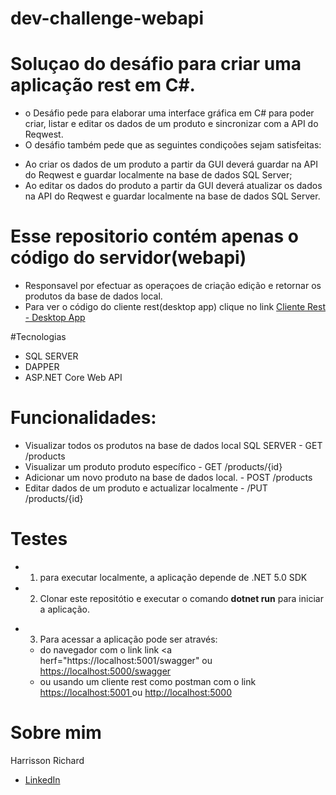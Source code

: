 # dev-challenge-webapi
# Soluçao do desáfio para criar uma aplicação rest em C#.
* o Desáfio pede para elaborar uma interface gráfica em C# para poder criar, listar e editar os dados de um produto e sincronizar com a API do Reqwest.
* O desáfio também pede que as seguintes condiçoões sejam satisfeitas:
- Ao criar os dados de um produto a partir da GUI deverá guardar na API do Reqwest e guardar localmente na base de dados SQL Server;
- Ao editar os dados do produto a partir da GUI deverá atualizar os dados na API do Reqwest e guardar localmente na base de dados SQL Server.

# Esse repositorio contém apenas o código do servidor(webapi)
* Responsavel por efectuar as operaçoes de criação edição e retornar os produtos da base de dados local.
* Para ver o código do cliente rest(desktop app) clique no link <a href="https://github.com/HarrissonRichard/dev-challenge-desktop-client" target="_blank">Cliente Rest - Desktop App </a>

#Tecnologias
- SQL SERVER
- DAPPER
- ASP.NET Core Web API

# Funcionalidades:
* Visualizar todos os produtos na base de dados local SQL SERVER - GET /products
* Visualizar um produto produto específico -  GET /products/{id}
* Adicionar um novo produto na base de dados local. - POST /products
* Editar dados de um produto e actualizar localmente - /PUT /products/{id}

# Testes
- 1. para executar localmente, a aplicação depende de .NET 5.0 SDK
- 2. Clonar este repositótio e executar o comando <b>dotnet run</b> para iniciar a aplicação.
* 3. Para acessar a aplicação pode ser através:
  - do navegador com o link link <a herf="https://localhost:5001/swagger"</a> ou <a href="http://localhost:5000"> https://localhost:5000/swagger </a> 
  - ou usando um cliente rest como postman com o link <a href= "https://localhost"> https://localhost:5001 </a> ou <a href= "http://localhost"> http://localhost:5000 </a>

# Sobre mim
Harrisson Richard
- <a href="https://www.linkedin.com/in/harrisson-richard/">LinkedIn</a>
